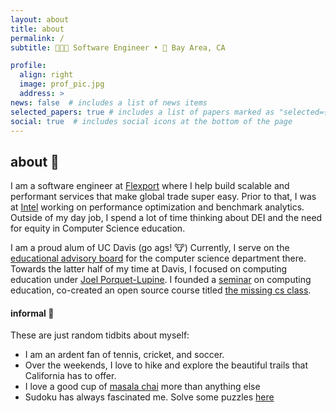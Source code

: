 ```yaml
---
layout: about
title: about
permalink: /
subtitle: 👨🏻‍💻 Software Engineer • 📍 Bay Area, CA

profile:
  align: right
  image: prof_pic.jpg
  address: >
news: false  # includes a list of news items
selected_papers: true # includes a list of papers marked as "selected={true}"
social: true  # includes social icons at the bottom of the page
---
```


## about 🤔

I am a software engineer at [Flexport](https://flexport.com) where I help build
scalable and performant services that make global trade super easy. Prior to
that, I was at [Intel](https://intel.com) working on performance optimization and
benchmark analytics. Outside of my day job, I spend a lot of time thinking about
DEI and the need for equity in Computer Science education.

I am a proud alum of UC Davis (go ags! 🐮) Currently, I serve on the
[educational advisory board](https://cs.ucdavis.edu/about/advisory-board) for
the computer science department there. Towards the latter half of my time at
Davis, I focused on computing education under
[Joel Porquet-Lupine](https://luplab.cs.ucdavis.edu). I founded a
[seminar](https://cerd.cs.ucdavis.edu) on computing education, co-created an
open source course titled [the missing cs class](https://missing.cs.ucdavis.edu).


#### informal 🥳

These are just random tidbits about myself:

* I am an ardent fan of tennis, cricket, and soccer.
* Over the weekends, I love to hike and explore the beautiful trails that
California has to offer.
* I love a good cup of [masala chai](https://en.wikipedia.org/wiki/Masala_chai)
more than anything else
* Sudoku has always fascinated me. Solve some puzzles [here](https://sudoku.com)
